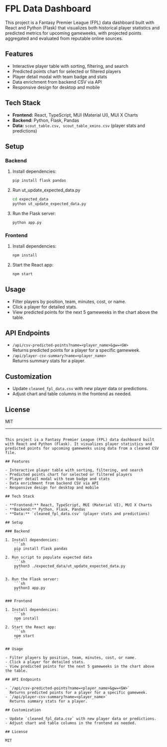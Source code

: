 # FPL Data Dashboard

This project is a Fantasy Premier League (FPL) data dashboard built with React and Python (Flask) that visualizes both historical player statistics and predicted metrics for upcoming gameweeks, with projected points aggregated and evaluated from reputable online sources.

## Features

- Interactive player table with sorting, filtering, and search
- Predicted points chart for selected or filtered players
- Player detail modal with team badge and stats
- Data enrichment from backend CSV via API
- Responsive design for desktop and mobile

## Tech Stack

- **Frontend:** React, TypeScript, MUI (Material UI), MUI X Charts
- **Backend:** Python, Flask, Pandas
- **Data:** `scout_table.csv, scout_table_xmins.csv` (player stats and predictions)

## Setup

### Backend

1. Install dependencies:
    ```sh
    pip install flask pandas
    ```
2. Run ut_update_expected_data.py
    ```sh
    cd expected_data
    python ut_update_expected_data.py
    ```

3. Run the Flask server:
    ```sh
    python app.py
    ```

### Frontend

1. Install dependencies:
    ```sh
    npm install
    ```
2. Start the React app:
    ```sh
    npm start
    ```

## Usage

- Filter players by position, team, minutes, cost, or name.
- Click a player for detailed stats.
- View predicted points for the next 5 gameweeks in the chart above the table.

## API Endpoints

- `/api/csv-predicted-points?name=<player_name>&gw=<GW>`  
  Returns predicted points for a player for a specific gameweek.
- `/api/player-csv-summary?name=<player_name>`  
  Returns summary stats for a player.

## Customization

- Update `cleaned_fpl_data.csv` with new player data or predictions.
- Adjust chart and table columns in the frontend as needed.

## License

MIT

---
```# FPL Data Dashboard

This project is a Fantasy Premier League (FPL) data dashboard built with React and Python (Flask). It visualizes player statistics and predicted points for upcoming gameweeks using data from a cleaned CSV file.

## Features

- Interactive player table with sorting, filtering, and search
- Predicted points chart for selected or filtered players
- Player detail modal with team badge and stats
- Data enrichment from backend CSV via API
- Responsive design for desktop and mobile

## Tech Stack

- **Frontend:** React, TypeScript, MUI (Material UI), MUI X Charts
- **Backend:** Python, Flask, Pandas
- **Data:** `cleaned_fpl_data.csv` (player stats and predictions)

## Setup

### Backend

1. Install dependencies:
    ```sh
    pip install flask pandas
    ```
2. Run script to populate expected data
    ```sh
    python3 ./expected_data/ut_update_expected_data.py
    ```

3. Run the Flask server:
    ```sh
    python3 app.py
    ```

### Frontend

1. Install dependencies:
    ```sh
    npm install
    ```
2. Start the React app:
    ```sh
    npm start
    ```

## Usage

- Filter players by position, team, minutes, cost, or name.
- Click a player for detailed stats.
- View predicted points for the next 5 gameweeks in the chart above the table.

## API Endpoints

- `/api/csv-predicted-points?name=<player_name>&gw=<GW>`  
  Returns predicted points for a player for a specific gameweek.
- `/api/player-csv-summary?name=<player_name>`  
  Returns summary stats for a player.

## Customization

- Update `cleaned_fpl_data.csv` with new player data or predictions.
- Adjust chart and table columns in the frontend as needed.

## License

MIT